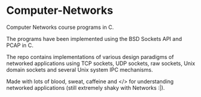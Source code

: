 # Computer-Networks

Computer Networks course programs in C. 

The programs have been implemented using the BSD Sockets API and PCAP in C.

The repo contains implementations of various design paradigms of networked applications using TCP sockets, UDP sockets, raw sockets, Unix domain sockets and several Unix system IPC mechanisms.

Made with lots of blood, sweat, caffeine and </> for understanding networked applications (still extremely shaky with Networks :|).
